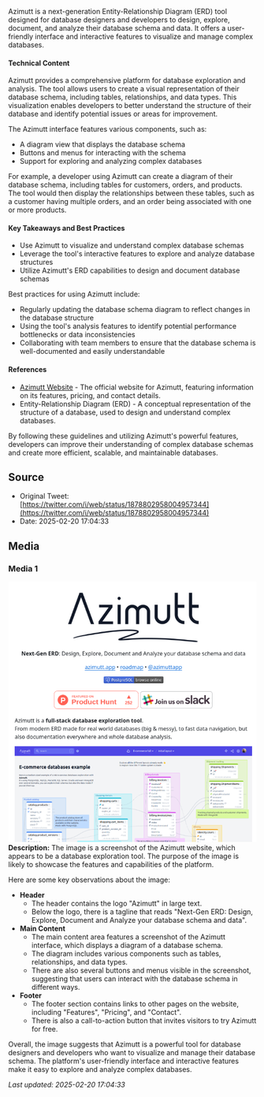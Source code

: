 Azimutt is a next-generation Entity-Relationship Diagram (ERD) tool designed for database designers and developers to design, explore, document, and analyze their database schema and data. It offers a user-friendly interface and interactive features to visualize and manage complex databases.

#### Technical Content
Azimutt provides a comprehensive platform for database exploration and analysis. The tool allows users to create a visual representation of their database schema, including tables, relationships, and data types. This visualization enables developers to better understand the structure of their database and identify potential issues or areas for improvement.

The Azimutt interface features various components, such as:
* A diagram view that displays the database schema
* Buttons and menus for interacting with the schema
* Support for exploring and analyzing complex databases

For example, a developer using Azimutt can create a diagram of their database schema, including tables for customers, orders, and products. The tool would then display the relationships between these tables, such as a customer having multiple orders, and an order being associated with one or more products.

#### Key Takeaways and Best Practices
* Use Azimutt to visualize and understand complex database schemas
* Leverage the tool's interactive features to explore and analyze database structures
* Utilize Azimutt's ERD capabilities to design and document database schemas

Best practices for using Azimutt include:
* Regularly updating the database schema diagram to reflect changes in the database structure
* Using the tool's analysis features to identify potential performance bottlenecks or data inconsistencies
* Collaborating with team members to ensure that the database schema is well-documented and easily understandable

#### References
* [Azimutt Website](https://azimutt.com) - The official website for Azimutt, featuring information on its features, pricing, and contact details.
* Entity-Relationship Diagram (ERD) - A conceptual representation of the structure of a database, used to design and understand complex databases.

By following these guidelines and utilizing Azimutt's powerful features, developers can improve their understanding of complex database schemas and create more efficient, scalable, and maintainable databases.
## Source

- Original Tweet: [https://twitter.com/i/web/status/1878802958004957344](https://twitter.com/i/web/status/1878802958004957344)
- Date: 2025-02-20 17:04:33


## Media

### Media 1
![media_0](./media_0.jpg)
**Description:** The image is a screenshot of the Azimutt website, which appears to be a database exploration tool. The purpose of the image is likely to showcase the features and capabilities of the platform.

Here are some key observations about the image:

* **Header**
	+ The header contains the logo "Azimutt" in large text.
	+ Below the logo, there is a tagline that reads "Next-Gen ERD: Design, Explore, Document and Analyze your database schema and data".
* **Main Content**
	+ The main content area features a screenshot of the Azimutt interface, which displays a diagram of a database schema.
	+ The diagram includes various components such as tables, relationships, and data types.
	+ There are also several buttons and menus visible in the screenshot, suggesting that users can interact with the database schema in different ways.
* **Footer**
	+ The footer section contains links to other pages on the website, including "Features", "Pricing", and "Contact".
	+ There is also a call-to-action button that invites visitors to try Azimutt for free.

Overall, the image suggests that Azimutt is a powerful tool for database designers and developers who want to visualize and manage their database schema. The platform's user-friendly interface and interactive features make it easy to explore and analyze complex databases.

*Last updated: 2025-02-20 17:04:33*